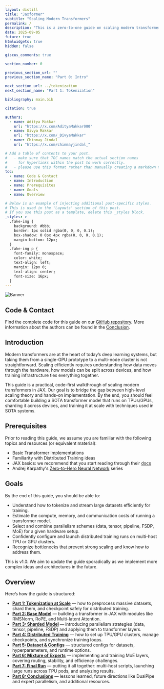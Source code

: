 ```yaml
---
layout: distill
title: "Jaxformer"
subtitle: "Scaling Modern Transformers"
permalink: /
description: "This is a zero-to-one guide on scaling modern transformers with n-dimensional parallelism. Transformers have driven much of the deep learning revolution, yet no practical guide reflects SOTA architectures and the complexities of large-scale language modelling. While excellent resources such as DeepMind’s \"How to Scale Your Model\" and HuggingFace’s \"Ultra Scale Playbook\" exist, a gap remains between theory and end-to-end implementation. We aim to bridge that gap by showing you how to scale a model from scratch (in Jax, with code) to current standards."
date: 2025-09-05
future: true
htmlwidgets: true
hidden: false

giscus_comments: true

section_number: 0

previous_section_url: ""
previous_section_name: "Part 0: Intro"

next_section_url: ../tokenization
next_section_name: "Part 1: Tokenization"

bibliography: main.bib

citation: true

authors:
  - name: Aditya Makkar
    url: "https://x.com/AdityaMakkar000"
  - name: Divya Makkar
    url: "https://x.com/_DivyaMakkar"
  - name: Chinmay Jindal
    url: "https://x.com/chinmayjindal_"

# Add a table of contents to your post.
#   - make sure that TOC names match the actual section names
#     for hyperlinks within the post to work correctly.
#   - please use this format rather than manually creating a markdown table of contents.
toc:
  - name: Code & Contact
  - name: Introduction
  - name: Prerequisites
  - name: Goals
  - name: Overview

# Below is an example of injecting additional post-specific styles.
# This is used in the 'Layouts' section of this post.
# If you use this post as a template, delete this _styles block.
_styles: >
  .fake-img {
    background: #bbb;
    border: 1px solid rgba(0, 0, 0, 0.1);
    box-shadow: 0 0px 4px rgba(0, 0, 0, 0.1);
    margin-bottom: 12px;
  }
  .fake-img p {
    font-family: monospace;
    color: white;
    text-align: left;
    margin: 12px 0;
    text-align: center;
    font-size: 16px;
  }
---
```


<img id="banner"
     class="img-fluid"
     alt="Banner"
     src="{{ 'assets/img/banner-light.png' | relative_url }}"
     data-light-src="{{ 'assets/img/banner.png' | relative_url }}"
     data-dark-src="{{ 'assets/img/banner-light.png' | relative_url }}" />

<script>
  document.addEventListener('DOMContentLoaded', () => {
    const btn = document.getElementById('light-toggle');
    const banner = document.getElementById('banner');

    function swapBanner() {
      const isDark = document.documentElement.getAttribute('data-theme') === 'dark';
      banner.src = isDark ? banner.dataset.darkSrc : banner.dataset.lightSrc;
    }

    swapBanner();

    btn.addEventListener('click', () => requestAnimationFrame(swapBanner));
  });
</script>

## Code & Contact

Find the complete code for this guide on our [GitHub repository](https://github.com/divyamakkar0/Jaxformer).
More information about the authors can be found in the [Conclusion](https://jaxformer.com/conclusion).

## Introduction

Modern transformers are at the heart of today’s deep learning systems, but taking them from a single-GPU prototype to a multi-node cluster is not straightforward. Scaling efficiently requires understanding how data moves through the hardware, how models can be split across devices, and how training infrastructure ties everything together.

This guide is a practical, code-first walkthrough of scaling modern transformers in JAX. Our goal is to bridge the gap between high-level scaling theory and hands-on implementation. By the end, you should feel comfortable building a SOTA transformer model that runs on TPUs/GPUs, sharding it across devices, and training it at scale with techniques used in SOTA systems.

## Prerequisites

Prior to reading this guide, we assume you are famiilar with the following topics and resources (or equivalent material):

- Basic Transformer implementations
- Familiarity with Distributed Training ideas
- JAX basics: we recommend that you start reading through their [docs](https://docs.jax.dev/en/latest/)
- Andrej Karpathy's [Zero-to-Hero Neural Network](https://www.youtube.com/playlist?list=PLAqhIrjkxbuWI23v9cThsA9GvCAUhRvKZ) series

## Goals

By the end of this guide, you should be able to:

- Understand how to tokenize and stream large datasets efficiently for training.
- Estimate the compute, memory, and communication costs of running a transformer model.
- Select and combine parallelism schemes (data, tensor, pipeline, FSDP, MoE) for a given hardware setup.
- Confidently configure and launch distributed training runs on multi-host TPU or GPU clusters.
- Recognize bottlenecks that prevent strong scaling and know how to address them.

This is v1.0. We aim to update the guide sporadically as we implement more complex ideas and architectures in the future.

## Overview

Here’s how the guide is structured:

- **[Part 1: Tokenization at Scale](tokenization)** — how to preprocess massive datasets, shard them, and checkpoint safely for distributed training.
- **[Part 2: Base Model](base_model)** — building a transformer in JAX with modules like RMSNorm, RoPE, and Multi-latent Attention.
- **[Part 3: Sharded Model](sharded)** — introducing parallelism strategies (data, tensor, pipeline, FSDP) and applying them to transformer layers.
- **[Part 4: Distributed Training](distributed_training)** — how to set up TPU/GPU clusters, manage checkpoints, and synchronize training loops.
- **[Part 5: Dataset & Configs](dataset_class)** — structured configs for datasets, hyperparameters, and runtime options.
- **[Part 6: Mixture of Experts](moe)** — implementing and training MoE layers, covering routing, stability, and efficiency challenges.
- **[Part 7: Final Run](final_run)** — putting it all together: multi-host scripts, launching large runs across TPU pods, and analyzing results.
- **[Part 8: Conclusions](conclusion)** — lessons learned, future directions like DualPipe and expert parallelism, and additional resources.
